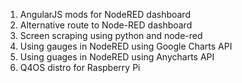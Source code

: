 1. AngularJS mods for NodeRED dashboard
2. Alternative route to Node-RED dashboard
3. Screen scraping using python and node-red
4. Using gauges in NodeRED using Google Charts API
5. Using guages in NodeRED using Anycharts API
6. Q4OS distro for Raspberry Pi
